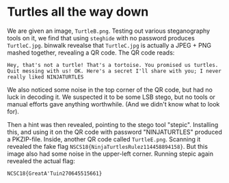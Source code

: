 # Turtles all the way down

We are given an image, `TurtleB.png`. Testing out various steganography tools on it, we find that using `steghide` with no password produces `TurtleC.jpg`. binwalk revealse that `TurtleC.jpg` is actually a JPEG + PNG mashed together, revealing a QR code. The QR code reads:

`Hey, that's not a turtle! That's a tortoise. You promised us turtles. Quit messing with us!
OK. Here's a secret I'll share with you; I never really liked NINJATURTLES`

We also noticed some noise in the top corner of the QR code, but had no luck in decoding it. We suspected it to be some LSB stego, but no tools or manual efforts gave anything worthwhile. (And we didn't know what to look for).

Then a hint was then revealed, pointing to the stego tool "stepic". Installing this, and using it on the QR code with password "NINJATURTLES" produced a PKZIP-file. Inside, another QR code called `TurtleE.png`. Scanning it revealed the fake flag `NSCS18{NinjaTurtlesRulez114458894158}`. But this image also had some noise in the upper-left corner. Running stepic again revealed the actual flag:

`NCSC18{GreatA'Tuin270645515661}`